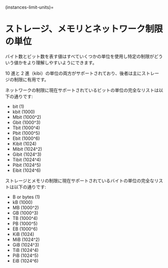(instances-limit-units)=
# ストレージ、メモリとネットワーク制限の単位

バイト数とビット数を表す値はすべていくつかの単位を使用し特定の制限がどういう値かをより理解しやすいようにできます。

10 進と 2 進（kibi）の単位の両方がサポートされており、後者は主にストレージの制限に有用です。

ネットワークの制限に現在サポートされているビットの単位の完全なリストは以下の通りです:

- bit (1)
- kbit (1000)
- Mbit (1000^2)
- Gbit (1000^3)
- Tbit (1000^4)
- Pbit (1000^5)
- Ebit (1000^6)
- Kibit (1024)
- Mibit (1024^2)
- Gibit (1024^3)
- Tibit (1024^4)
- Pibit (1024^5)
- Eibit (1024^6)

ストレージとメモリの制限に現在サポートされているバイトの単位の完全なリストは以下の通りです:

- B or bytes (1)
- kB (1000)
- MB (1000^2)
- GB (1000^3)
- TB (1000^4)
- PB (1000^5)
- EB (1000^6)
- KiB (1024)
- MiB (1024^2)
- GiB (1024^3)
- TiB (1024^4)
- PiB (1024^5)
- EiB (1024^6)
